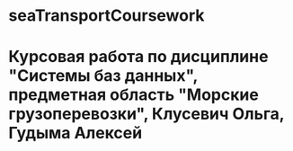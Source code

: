 # seaTransportCoursework
# Курсовая работа по дисциплине "Системы баз данных", предметная область "Морские грузоперевозки", Клусевич Ольга, Гудыма Алексей
